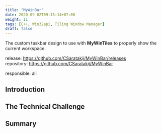 ```yaml
---
title: "MyWinBar"
date: 2020-09-02T09:15:14+07:00
weight: 11
tags: [C++, Win32api, Tiling Window Manager]
draft: false
---
```


The custom taskbar design to use with __MyWinTiles__ to properly show the current workspace.

<!--more-->

release: https://github.com/CSaratakij/MyWinBar/releases \
repository: https://github.com/CSaratakij/MyWinBar

responsible: all

## Introduction

## The Technical Challenge

## Summary
